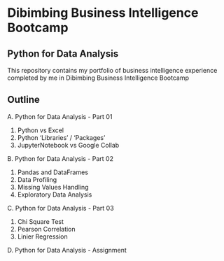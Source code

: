 # Dibimbing Business Intelligence Bootcamp
## Python for Data Analysis

This repository contains my portfolio of business intelligence experience completed by me in Dibimbing Business Intelligence Bootcamp

## Outline
A. Python for Data Analysis - Part 01
1. Python vs Excel
2. Python ‘Libraries’ / ‘Packages’
3. JupyterNotebook vs Google Collab

B. Python for Data Analysis - Part 02
1. Pandas and DataFrames
2. Data Profiling
3. Missing Values Handling
4. Exploratory Data Analysis

C. Python for Data Analysis - Part 03
1. Chi Square Test
2. Pearson Correlation
3. Linier Regression

D. Python for Data Analysis - Assignment
